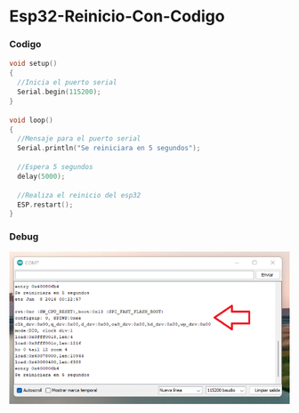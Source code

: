 # Esp32-Reinicio-Con-Codigo

### Codigo
```c++
void setup()
{
  //Inicia el puerto serial
  Serial.begin(115200);
}

void loop()
{
  //Mensaje para el puerto serial
  Serial.println("Se reiniciara en 5 segundos");

  //Espera 5 segundos
  delay(5000);

  //Realiza el reinicio del esp32
  ESP.restart();
}
```

### Debug
<img src="https://github.com/IDiegoUlises/Esp32-Reinicio-Con-Codigo/blob/main/Images/Puerto-Serial.png" />
